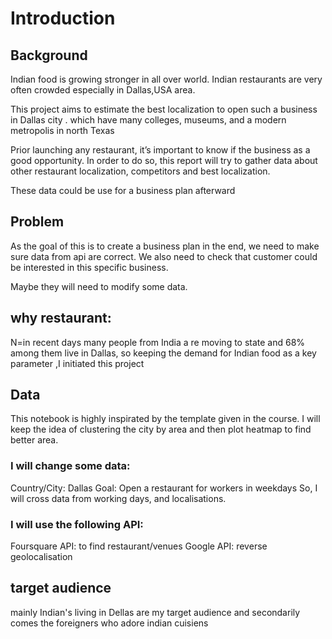 # Introduction
## Background
Indian food is growing stronger in all over world. Indian restaurants are very often crowded especially in Dallas,USA area.

This project aims to estimate the best localization to open such a business in Dallas city . which have many colleges, museums, and a modern metropolis in north Texas

Prior launching any restaurant, it’s important to know if the business as a good opportunity. In order to do so, this report will try to gather data about other restaurant localization, competitors and best localization.

These data could be use for a business plan afterward

## Problem 
As the goal of this is to create a business plan in the end, we need to make sure data from api are correct. We also need to check that customer could be interested in this specific business.

Maybe they will need to modify some data.

## why restaurant: 
N=in recent days many people from India a re moving to state and 68% among them live in Dallas, so keeping the demand for Indian food as a key parameter ,I initiated this project

## Data 
This notebook is highly inspirated by the template given in the course. I will keep the idea of clustering the city by area and then plot heatmap to find better area.

### I will change some data:

Country/City: Dallas
Goal: Open a restaurant for  workers in weekdays
So, I will cross data from working days, and localisations.

### I will use the following API:

Foursquare API: to find restaurant/venues
Google API: reverse geolocalisation

## target audience
mainly Indian's living in Dellas are my target audience and secondarily comes the foreigners who adore indian cuisiens

